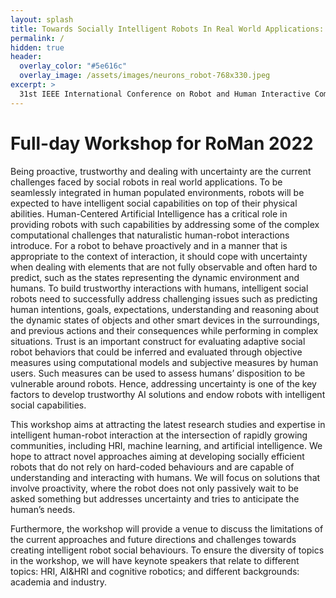 ```yaml
---
layout: splash
title: Towards Socially Intelligent Robots In Real World Applications: Challenges And Intricacies (SIRRW)
permalink: /
hidden: true
header:
  overlay_color: "#5e616c"
  overlay_image: /assets/images/neurons_robot-768x330.jpeg
excerpt: >
  31st IEEE International Conference on Robot and Human Interactive Communication (RO-MAN 2022)<br /><br /><br />
---
```


# Full-day Workshop for RoMan 2022

<p>Being proactive, trustworthy and dealing with uncertainty are the current challenges faced by social robots in real world applications. 
To be seamlessly integrated in human populated environments, robots will be expected to have intelligent social capabilities on top of their 
physical abilities. Human-Centered Artificial Intelligence has a critical role in providing robots with such capabilities by addressing some 
of the complex computational challenges that naturalistic human-robot interactions introduce. For a robot to behave proactively and in a manner 
that is appropriate to the context of interaction, it should cope with uncertainty when dealing with elements that are not fully observable and 
often hard to predict, such as the states representing the dynamic environment and humans. To build trustworthy interactions with humans, 
intelligent social robots need to successfully address challenging issues such as predicting human intentions, goals, expectations, understanding 
and reasoning about the dynamic states of objects and other smart devices in the surroundings, and previous actions and their consequences while 
performing in complex situations. Trust is an important construct for evaluating adaptive social robot behaviors that could be inferred and 
evaluated through objective measures using computational models and subjective measures by human users. Such measures can be used to assess humans’ 
disposition to be vulnerable around robots. Hence, addressing uncertainty is one of the key factors to develop trustworthy AI solutions and endow 
robots with intelligent social capabilities.</p>
 
<p>This workshop aims at attracting the latest research studies and expertise in intelligent human-robot interaction at the intersection of rapidly 
growing communities, including HRI, machine learning, and artificial intelligence. We hope to attract novel approaches aiming at developing socially 
efficient robots that do not rely on hard-coded behaviours and are capable of understanding and interacting with humans. We will focus on solutions 
that involve proactivity, where the robot does not only passively wait to be asked something but addresses uncertainty and tries to anticipate the 
human’s needs. </p>

<p>Furthermore, the workshop will provide a venue to discuss the limitations of the current approaches and future directions and challenges towards 
creating intelligent robot social behaviours. To ensure the diversity of topics in the workshop, we will have keynote speakers that relate to different 
topics: HRI, AI&HRI and cognitive robotics; and different backgrounds: academia and industry.</p>
